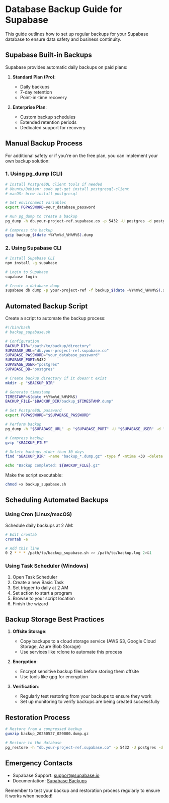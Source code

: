 # Database Backup Guide for Supabase

This guide outlines how to set up regular backups for your Supabase database to ensure data safety and business continuity.

## Supabase Built-in Backups

Supabase provides automatic daily backups on paid plans:

1. **Standard Plan (Pro)**:
   - Daily backups
   - 7-day retention
   - Point-in-time recovery

2. **Enterprise Plan**:
   - Custom backup schedules
   - Extended retention periods
   - Dedicated support for recovery

## Manual Backup Process

For additional safety or if you're on the free plan, you can implement your own backup solution:

### 1. Using pg_dump (CLI)

```bash
# Install PostgreSQL client tools if needed
# Ubuntu/Debian: sudo apt-get install postgresql-client
# macOS: brew install postgresql

# Set environment variables
export PGPASSWORD=your_database_password

# Run pg_dump to create a backup
pg_dump -h db.your-project-ref.supabase.co -p 5432 -U postgres -d postgres -F c -f backup_$(date +%Y%m%d_%H%M%S).dump

# Compress the backup
gzip backup_$(date +%Y%m%d_%H%M%S).dump
```

### 2. Using Supabase CLI

```bash
# Install Supabase CLI
npm install -g supabase

# Login to Supabase
supabase login

# Create a database dump
supabase db dump -p your-project-ref -f backup_$(date +%Y%m%d_%H%M%S).sql
```

## Automated Backup Script

Create a script to automate the backup process:

```bash
#!/bin/bash
# backup_supabase.sh

# Configuration
BACKUP_DIR="/path/to/backup/directory"
SUPABASE_URL="db.your-project-ref.supabase.co"
SUPABASE_PASSWORD="your_database_password"
SUPABASE_PORT=5432
SUPABASE_USER="postgres"
SUPABASE_DB="postgres"

# Create backup directory if it doesn't exist
mkdir -p "$BACKUP_DIR"

# Generate timestamp
TIMESTAMP=$(date +%Y%m%d_%H%M%S)
BACKUP_FILE="$BACKUP_DIR/backup_$TIMESTAMP.dump"

# Set PostgreSQL password
export PGPASSWORD="$SUPABASE_PASSWORD"

# Perform backup
pg_dump -h "$SUPABASE_URL" -p "$SUPABASE_PORT" -U "$SUPABASE_USER" -d "$SUPABASE_DB" -F c -f "$BACKUP_FILE"

# Compress backup
gzip "$BACKUP_FILE"

# Delete backups older than 30 days
find "$BACKUP_DIR" -name "backup_*.dump.gz" -type f -mtime +30 -delete

echo "Backup completed: ${BACKUP_FILE}.gz"
```

Make the script executable:

```bash
chmod +x backup_supabase.sh
```

## Scheduling Automated Backups

### Using Cron (Linux/macOS)

Schedule daily backups at 2 AM:

```bash
# Edit crontab
crontab -e

# Add this line
0 2 * * * /path/to/backup_supabase.sh >> /path/to/backup.log 2>&1
```

### Using Task Scheduler (Windows)

1. Open Task Scheduler
2. Create a new Basic Task
3. Set trigger to daily at 2 AM
4. Set action to start a program
5. Browse to your script location
6. Finish the wizard

## Backup Storage Best Practices

1. **Offsite Storage**:
   - Copy backups to a cloud storage service (AWS S3, Google Cloud Storage, Azure Blob Storage)
   - Use services like rclone to automate this process

2. **Encryption**:
   - Encrypt sensitive backup files before storing them offsite
   - Use tools like gpg for encryption

3. **Verification**:
   - Regularly test restoring from your backups to ensure they work
   - Set up monitoring to verify backups are being created successfully

## Restoration Process

```bash
# Restore from a compressed backup
gunzip backup_20250527_020000.dump.gz

# Restore to the database
pg_restore -h "db.your-project-ref.supabase.co" -p 5432 -U postgres -d postgres --clean backup_20250527_020000.dump
```

## Emergency Contacts

- Supabase Support: [support@supabase.io](mailto:support@supabase.io)
- Documentation: [Supabase Backups](https://supabase.com/docs/guides/platform/backups)

Remember to test your backup and restoration process regularly to ensure it works when needed!
